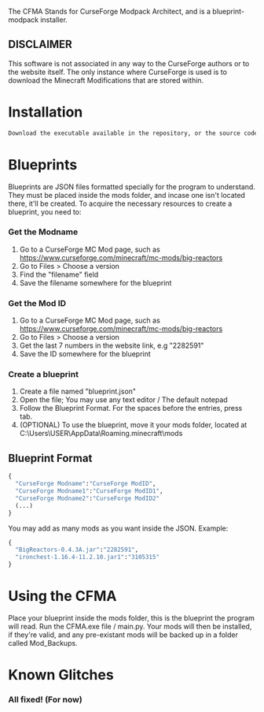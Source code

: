The CFMA Stands for CurseForge Modpack Architect, and is a blueprint-modpack installer.

## DISCLAIMER
This software is not associated in any way to the CurseForge authors or to the website itself. The only instance where CurseForge is used is to download the Minecraft Modifications that are stored within.

# Installation

```bash
Download the executable available in the repository, or the source code.
```

# Blueprints

Blueprints are JSON files formatted specially for the program to understand. They must be placed inside the mods folder, and incase one isn't located there, it'll be created.
To acquire the necessary resources to create a blueprint, you need to:

### Get the Modname 

1. Go to a CurseForge MC Mod page, such as https://www.curseforge.com/minecraft/mc-mods/big-reactors
2. Go to Files > Choose a version
3. Find the "filename" field
4. Save the filename somewhere for the blueprint

### Get the Mod ID

1. Go to a CurseForge MC Mod page, such as https://www.curseforge.com/minecraft/mc-mods/big-reactors
2. Go to Files > Choose a version
3. Get the last 7 numbers in the website link, e.g "2282591"
4. Save the ID somewhere for the blueprint

### Create a blueprint

1. Create a file named "blueprint.json"
2. Open the file; You may use any text editor / The default notepad
3. Follow the Blueprint Format. For the spaces before the entries, press tab.
4. (OPTIONAL) To use the blueprint, move it your mods folder, located at C:\Users\USER\AppData\Roaming\.minecraft\mods

## Blueprint Format
```python
{
  "CurseForge Modname":"CurseForge ModID",
  "CurseForge Modname1":"CurseForge ModID1",
  "CurseForge Modname2":"CurseForge ModID2"
  (...)
}
```
You may add as many mods as you want inside the JSON.
Example:

```python
{
  "BigReactors-0.4.3A.jar":"2282591",
  "ironchest-1.16.4-11.2.10.jar1":"3105315"
}
```

# Using the CFMA

Place your blueprint inside the mods folder, this is the blueprint the program will read.
Run the CFMA.exe file / main.py. Your mods will then be installed, if they're valid, and any pre-existant mods will be backed up in a folder called Mod_Backups.

# Known Glitches
### All fixed! (For now)
